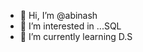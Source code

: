 - 👋 Hi, I’m @abinash
- 👀 I’m interested in ...SQL
- 🌱 I’m currently learning D.S
<!---
abinashrout548/abinashrout548 is a ✨ special ✨ repository because its `README.md` (this file) appears on your GitHub profile.
You can click the Preview link to take a look at your changes.
--->
